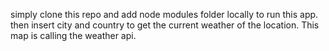 simply clone this repo and add node modules folder locally to run this app. then insert city and country to get the current weather of the location.
This map is calling the weather api.
